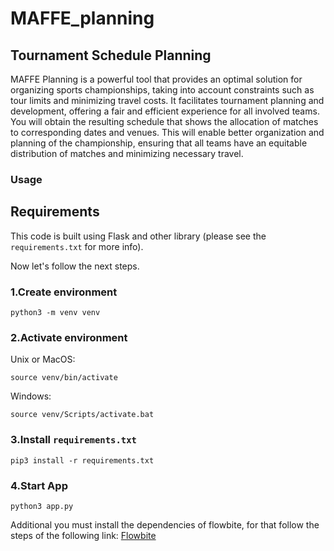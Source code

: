 # MAFFE_planning
## Tournament Schedule Planning

MAFFE Planning is a powerful tool that provides an optimal solution for organizing sports championships, taking into account constraints such as tour limits and minimizing travel costs. It facilitates tournament planning and development, offering a fair and efficient experience for all involved teams. You will obtain the resulting schedule that shows the allocation of matches to corresponding dates and venues. This will enable better organization and planning of the championship, ensuring that all teams have an equitable distribution of matches and minimizing necessary travel.

### Usage

## Requirements

This code is built using Flask and other library (please see the `requirements.txt` for more info).

Now let's follow the next steps.

### 1.Create environment
```
python3 -m venv venv
```

### 2.Activate environment
Unix or MacOS:
```
source venv/bin/activate
```

Windows:
```
source venv/Scripts/activate.bat
```

### 3.Install `requirements.txt`
```
pip3 install -r requirements.txt
```

### 4.Start App
```
python3 app.py
```

Additional you must install the dependencies of flowbite, for that follow the steps of the following link: [Flowbite](https://flowbite.com/docs/getting-started/flask/)